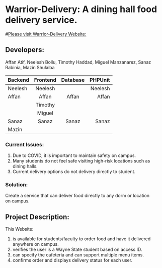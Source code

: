# Warrior-Delivery: A dining hall food delivery service.
#[Please visit Warrior-Delivery Website:](http://wsudiningdelivery.000webhostapp.com/)

## Developers:  

Affan Atif, Neelesh Bollu, Timothy Haddad, Miguel Manzanarez, Sanaz Rabinia, Mazin Shulaiba

| Backend       | Frontend      | Database | PHPUnit   |
| ------------- |:-------------:|:--------:| ------: |     
|    Neelesh    | Neelesh       |          |  Neelesh|
|  Affan        | Affan         |  Affan   | Affan   |
|               | Timothy       |          |         |
|               | Miguel        |          |         |
|     Sanaz     | Sanaz         |  Sanaz   |  Sanaz  |
|     Mazin     |               |          |         |

### Current Issues:
1. Due to COVID, it is important to maintain safety on campus.
2. Many students do not feel safe visiting high-risk locations such as dining halls.
3. Current delivery options do not delivery directly to student.
### Solution:
Create a service that can deliver food directly to any dorm or location on campus. 

## Project Description:

This Website:
1. is available for students/faculty to order food and have it delivered anywhere on campus.
2. verifies the user is a Wayne State student based on access ID.
3. can specify the cafeteria and can support multiple menu items.
4. confirms order and displays delivery status for each user.


